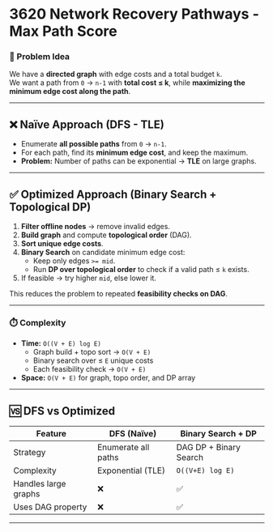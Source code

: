 # 3620 Network Recovery Pathways - Max Path Score  

### 🧠 Problem Idea  
We have a **directed graph** with edge costs and a total budget `k`.  
We want a path from `0` → `n-1` with **total cost ≤ k**, while **maximizing the minimum edge cost along the path**.  

---

## ❌ Naïve Approach (DFS - TLE)  

- Enumerate **all possible paths** from `0` → `n-1`.  
- For each path, find its **minimum edge cost**, and keep the maximum.  
- **Problem:** Number of paths can be exponential → **TLE** on large graphs.  

---

## ✅ Optimized Approach (Binary Search + Topological DP)  

1. **Filter offline nodes** → remove invalid edges.  
2. **Build graph** and compute **topological order** (DAG).  
3. **Sort unique edge costs**.  
4. **Binary Search** on candidate minimum edge cost:  
   - Keep only edges `>= mid`.  
   - Run **DP over topological order** to check if a valid path ≤ `k` exists.  
5. If feasible → try higher `mid`, else lower it.  

This reduces the problem to repeated **feasibility checks on DAG**.

---

### ⏱️ Complexity  

- **Time:** `O((V + E) log E)`  
  - Graph build + topo sort → `O(V + E)`  
  - Binary search over ≤ `E` unique costs  
  - Each feasibility check → `O(V + E)`  
- **Space:** `O(V + E)` for graph, topo order, and DP array  

---

## 🆚 DFS vs Optimized  

| Feature              | DFS (Naïve)        | Binary Search + DP |
|----------------------|--------------------|--------------------|
| Strategy             | Enumerate all paths| DAG DP + Binary Search |
| Complexity           | Exponential (TLE) | `O((V+E) log E)` |
| Handles large graphs | ❌                | ✅                |
| Uses DAG property    | ❌                | ✅                |

---
